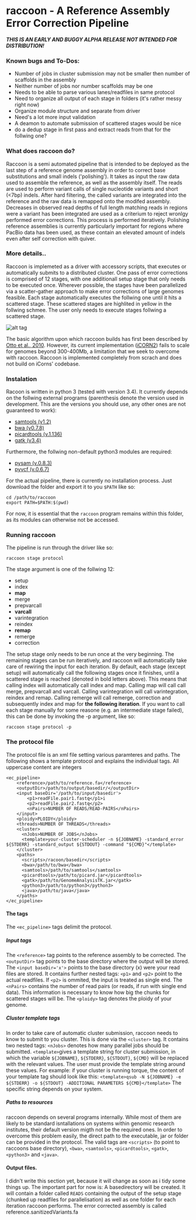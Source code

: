 # raccoon - A Reference Assembly Error Correction Pipeline

***THIS IS AN EARLY AND BUGGY ALPHA RELEASE NOT INTENDED FOR DISTRIBUTION!***


### Known bugs and To-Dos:
- Number of jobs in cluster submission may not be smaller then number of scaffolds in the assembly
- Neither number of jobs nor number scaffolds may be one
- Needs to be able to parse various lanes/readfiles in same protocol
- Need to organize all output of each stage in folders (it's rather messy right now)
- Organize module structure and separate from driver
- Need's a lot more input validation
- A deamon to automate submission of scattered stages would be nice
- do a dedup stage in first pass and extract reads from that for the follwing one?


### What does raccoon do?

Raccoon is a semi automated pipeline that is intended to be deployed as the last step of a reference genome assembly in order to correct base substitutions and small indels ('polishing'). It takes as input the raw data used to assemble the reference, as well as the assembly itself. The reads are used to perform variant calls of single nucleotide variants and short (<7bp) indels. After hard filtering, the called variants are integrated into the reference and the raw data is remapped onto the modifed assembly. Decreases in observed read depths of full length matching reads in regions were a variant has been integrated are used as a criterium to reject wronlgy performed error corrections. This process is performed iteratively.
Polishing reference assemblies is currently particularly important for regions where PacBio data has been used, as these contain an elevated amount of indels even after self correction with quiver. 

### More details..

Raccoon is implemeted as a driver with accessory scripts, that executes or automatically submits to a distributed cluster. One pass of error corrections is comprised of 12 stages, with one additionall setup stage that only needs to be executed once. Wherever possible, the stages have been parallelized via a scatter-gather approach to make error corrections of large genomes feasible. Each stage automatically executes the follwing one until it hits a scattered stage. These scattered stages are highlited in yellow in the follwing schmee. The user only needs to execute stages follwing a scattered stage.

![alt tag](./pics/raccoon-scheme.png)


The basic algorithm upon which raccoon builds has first been described by [Otto et al., 2010](http://www.ncbi.nlm.nih.gov/pubmed/20562415). However, its current implementation ([iCORN2](http://icorn.sourceforge.net)) fails to scale for genomes beyond 300-400Mb, a limitation that we seek to overcome with raccoon. Raccoon is implemented completely from scrach and does not build on iCorns' codebase.

### Instalation

Racoon is written in python 3 (tested with version 3.4). It currently depends on the follwing external programs (parenthesis denote the version used in development. This are the versions you should use, any other ones are not guaranteed to work):

  - [samtools (v1.2)](http://www.htslib.org/download/)
  - [bwa (v0.7.8)](http://sourceforge.net/projects/bio-bwa/files/)
  - [picardtools (v.1.136)](http://broadinstitute.github.io/picard/)
  - [gatk (v3.4)](https://www.broadinstitute.org/gatk/download/)

Furthermore, the follwing non-default python3 modules are required:

  - [pysam (v.0.8.3)](https://pypi.python.org/pypi/pysam)
  - [pyvcf (v.0.6.7)](https://pypi.python.org/pypi/PyVCF)

For the actual pipeline, there is currently no installation process. Just download the folder and export it to you `$PATH` like so:
```
cd /path/to/raccoon
export PATH=$PATH:$(pwd)
```
For now, it is essential that the `raccoon` program remains within this folder, as its modules can otherwise not be accessed. 

### Running raccoon

The pipeline is run through the driver like so:
```
raccoon stage protocol
```
The stage argument is one of the follwing 12:
  - setup
  - index
  - **map**
  - merge
  - prepvarcall
  - **varcall**
  - varintegration
  - reindex
  - **remap**
  - remerge
  - correction

The setup stage only needs to be run once at the very beginning. The remaining stages can be run iteratively, and raccoon will automatically take care of rewiring the input for each iteration. 
By default, each stage (except setup) will automatically call the following stages once it finishes, until a scattered stage is reached (denoted in bold letters above). This means that calling index will automatically call index and map. Calling map will call call merge, prepvarcall and varcall. Calling varintegration will call varintegration, reindex and remap. Calling remerge will call remerge, correction and subsequently index and map for **the following iteration**. If you want to call each stage manually for some reasone (e.g. an intermediate stage failed), this can be done by invoking the -p argument, like so:
```
raccoon stage protocol -p
```

### The protocol file

The protocol file is an xml file setting various paramteres and paths. The following shows a template protocol and explains the individual tags. All uppercase content are integers

```
<ec_pipeline>
    <reference>/path/to/reference.fa</reference>
    <outputDir>/path/to/output/basedir/</outputDir>
    <input baseDir='/path/to/input/basedir'>
        <p1>readFile.pair1.fastq</p1>i
        <p2>readFile.pair2.fastq</p2>
        <nPairs>NUMBER OF READS/READ-PAIRS</nPairs>
    </input>
    <ploidy>PLOIDY</ploidy>
    <threads>NUMBER OF THREADS</threads>
    <cluster>
      <nJobs>NUMBER OF JOBS</nJobs>
      <template>your-cluster-scheduler -n ${JOBNAME} -standard_error ${STDERR} -standard_output ${STDOUT} -command "${CMD}"</template>
    </cluster>
    <paths>
      <scripts>/racoon/basedir</scripts>
      <bwa>/path/to/bwa</bwa>
      <samtools>/path/to/samtools</samtools>
      <picardtools>/path/to/picard.jar</picardtools>
      <gatk>/path/to/GenomeAnalysisTK.jar</gatk>
      <python3>/path/to/python3</python3>
      <java>/path/to/java</java>
    </paths>
</ec_pipeline>
```
#### The tags 
The `<ec_pipeline>` tags delimit the protocol.
##### Input tags 
The `<reference>` tag points to the reference assembly to be corrected.
The `<outputDir>` tag points to the base directory where the output will be stored.
The `<input baseDir='x'>` points to the base directory (x) were your read files are stored. It contains further nested tags: `<p1>` and `<p2>` point to the actual readfiles. If `<p2>` is ommited, the input is treated as single end. The `<nPairs>` contains the number of read pairs (or reads, if run with single end data). This information is necessary to know how big the chunks for scattered stages will be. 
The `<ploidy>` tag denotes the ploidy of your genome.
##### Cluster template tags
In order to take care of automatic cluster submission, raccoon needs to know to submit to you cluster. This is done via the `<cluster>` tag. It contains two nested tags: `<nJobs>` denotes how many parallel jobs should be submitted. `<template>`gives a template string for cluster submission, in which the variable `${JOBNAME}`, `${STDERR}`,  `${STDOUT}`, `${CMD}` will be replaced with the relevant values. The user must provide the template string around these values. For example: if your cluster is running torque, the content of your template tag should look like this:
`<template>qsub -N ${JOBNAME} -e ${STDERR} -o ${STDOUT} -ADDITIONAL PARAMETERS ${CMD}</template>`
The specific string depends on your system.
##### Paths to resources
raccoon depends on several programs internally. While most of them are likely to be standard isntallations on systems within genomic research institutes, their default version migth not be the required ones. In order to overcome this problem easily, the direct path to the executable, jar or folder can be provided in the protocol. The valid tags are `<scripts>` (to point to raccoons base directory), `<bwa>`, `<samtools>`, `<picardtools>`, `<gatk>`, `<python3>` and `<java>`.

#### Output files.

I didn't write this section yet, because it will change as soon as i tidy some things up. The important part for now is: A basedirectory will be created. It will contain a folder called `READS` containing the output of the setup stage (chunked up readfiles for parallelisation) as well as one folder for each iteration raccoon performs. The error corrected assembly is called reference.sanitizedVariants.fa





